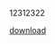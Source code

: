 
12312322
<script src="/diaries/2018.html"></script>

<a href="manofdiary/diaries/2018.html">download</a>
